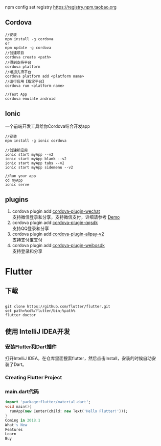 npm config set registry https://registry.npm.taobao.org 

## Cordova
```
//安装
npm install -g cordova
or 
npm update -g cordova
//创建项目
cordova create <path>
//得到支持平台
cordova platform
//增加支持平台
cordova platform add <platform name>
//运行应用【指定平台】
cordova run <platform name>

//Test App
cordova emulate android
```

## Ionic
一个前端开发工具给你Cordova结合开发app
```
//安装
npm install -g ionic cordova

//创建新应用
ionic start myApp --v2
ionic start myApp blank --v2
ionic start myApp tabs --v2
ionic start myApp sidemenu --v2

//Run your app
cd myApp
ionic serve
```

## plugins

1. cordova plugin add [cordova-plugin-wechat](https://www.npmjs.com/package/cordova-plugin-wechat)   
   支持微信登录和分享，支持微信支付，详细请参考 [Demo](https://github.com/xu-li/cordova-plugin-wechat) 
2. cordova plugin add [cordova-plugin-qqsdk](https://www.npmjs.com/package/cordova-plugin-qqsdk)   
   支持QQ登录和分享
3. cordova plugin add [cordova-plugin-alipay-v2](https://www.npmjs.com/package/cordova-plugin-alipay-v2)   
   支持支付宝支付
4. cordova plugin add [cordova-plugin-weibosdk](https://www.npmjs.com/package/cordova-plugin-weibosdk)  
   支持登录和分享
   
# Flutter

## 下载
```shell

git clone https://github.com/flutter/flutter.git
set path=%cd%/flutter/bin;%path%
flutter doctor  

```
## 使用 IntelliJ IDEA开发
### 安装Flutter和Dart插件
打开IntelliJ IDEA，在仓库里面搜索flutter，然后点击Install，安装的时候自动安装了Dart。
### Creating Flutter Project
### main.dart代码

```dart
import 'package:flutter/material.dart';
void main(){
  runApp(new Center(child: new Text('Hello Flutter!')));
}
Coming in 2018.1
What's New
Features
Learn
Buy
```